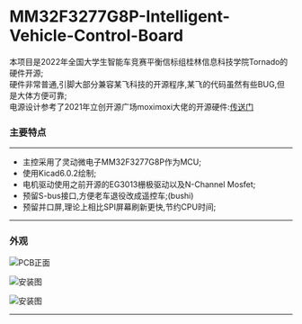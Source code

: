 # MM32F3277G8P-Intelligent-Vehicle-Control-Board
本项目是2022年全国大学生智能车竞赛平衡信标组桂林信息科技学院Tornado的硬件开源;<br>
硬件非常普通,引脚大部分兼容某飞科技的开源程序,某飞的代码虽然有些BUG,但是大体方便可靠;<br>
电源设计参考了2021年立创开源广场moximoxi大佬的开源硬件:[传送门](https://oshwhub.com/moximoxi/shuang-jum3_mini)
### 主要特点
***
+ 主控采用了灵动微电子MM32F3277G8P作为MCU;<br>
+ 使用Kicad6.0.2绘制;
+ 电机驱动使用之前开源的EG3013栅极驱动以及N-Channel Mosfet;<br>
+ 预留S-bus接口,方便老车退役改成遥控车;(bushi)<br>
+ 预留并口屏,理论上相比SPI屏幕刷新更快,节约CPU时间;
***

### 外观
![PCB正面](/images/00.jpg)

![安装图](/images/01.jpg)

![安装图](/images/02.jpg)
***